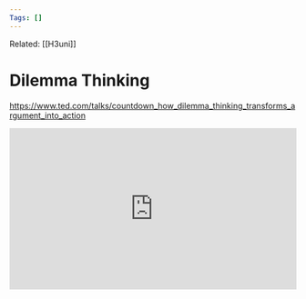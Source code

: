 ```yaml
---
Tags: []
---
```

Related: [[H3uni]]
# Dilemma Thinking

https://www.ted.com/talks/countdown_how_dilemma_thinking_transforms_argument_into_action

<div style="max-width:854px"><div style="position:relative;height:0;padding-bottom:56.25%"><iframe src="https://embed.ted.com/talks/lang/en/countdown_how_dilemma_thinking_transforms_argument_into_action" width="854" height="480" style="position:absolute;left:0;top:0;width:100%;height:100%" frameborder="0" scrolling="no" allowfullscreen></iframe></div></div>